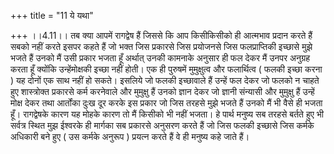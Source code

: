 +++
title = "11 ये यथा"

+++
।।4.11।। तब क्या आपमें रागद्वेष हैं जिससे कि आप किसीकिसीको ही आत्मभाव
प्रदान करते हैं सबको नहीं करते इसपर कहते हैं जो भक्त जिस प्रकारसे जिस
प्रयोजनसे जिस फलप्राप्तिकी इच्छासे मुझे भजते हैं उनको मैं उसी प्रकार
भजता हूँ अर्थात् उनकी कामनाके अनुसार ही फल देकर मैं उनपर अनुग्रह करता
हूँ क्योंकि उन्हेंमोक्षकी इच्छा नहीं होती। एक ही पुरुषमें मुमुक्षुत्व और
फलार्थित्व ( फलकी इच्छा करना ) यह दोनों एक साथ नहीं हो सकते। इसलिये जो
फलकी इच्छावाले हैं उन्हें फल देकर जो फलको न चाहते हुए शास्त्रोक्त
प्रकारसे कर्म करनेवाले और मुमुक्षु हैं उनको ज्ञान देकर जो ज्ञानी
संन्यासी और मुमुक्षु हैं उन्हें मोक्ष देकर तथा आर्तोंका दुःख दूर करके इस
प्रकार जो जिस तरहसे मुझे भजते हैं उनको मैं भी वैसे ही भजता हूँ।
रागद्वेषके कारण यह मोहके कारण तो मैं किसीको भी नहीं भजता। हे पार्थ
मनुष्य सब तरहसे बर्तते हुए भी सर्वत्र स्थित मुझ ईश्वरके ही मार्गका सब
प्रकारसे अनुसरण करते हैं जो जिस फलकी इच्छासे जिस कर्मके अधिकारी बने हुए
( उस कर्मके अनुरूप ) प्रयत्न करते हैं वे ही मनुष्य कहे जाते हैं।
